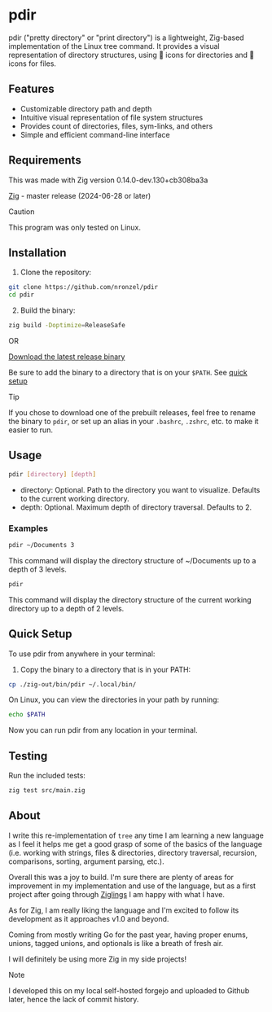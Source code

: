 # pdir

pdir ("pretty directory" or "print directory") is a lightweight, Zig-based
implementation of the Linux tree command. It provides a visual representation
of directory structures, using 📁 icons for directories and 📄 icons for files.

## Features

- Customizable directory path and depth
- Intuitive visual representation of file system structures
- Provides count of directories, files, sym-links, and others
- Simple and efficient command-line interface

## Requirements

This was made with Zig version 0.14.0-dev.130+cb308ba3a

[Zig](https://ziglang.org/download/) - master release (2024-06-28 or later)

> [!CAUTION]
> This program was only tested on Linux.

## Installation

1. Clone the repository:

```sh
git clone https://github.com/nronzel/pdir
cd pdir
```

2. Build the binary:

```sh
zig build -Doptimize=ReleaseSafe
```

OR

[Download the latest release binary](https://github.com/nronzel/pdir/releases/latest)

Be sure to add the binary to a directory that is on your `$PATH`. See [quick setup](#quick-setup)

> [!TIP]
> If you chose to download one of the prebuilt releases, feel free to rename the
> binary to `pdir`, or set up an alias in your `.bashrc`, `.zshrc`, etc. to
> make it easier to run.

## Usage

```sh
pdir [directory] [depth]
```

- directory: Optional. Path to the directory you want to visualize. Defaults to
  the current working directory.
- depth: Optional. Maximum depth of directory traversal. Defaults to 2.

### Examples

```sh
pdir ~/Documents 3
```

This command will display the directory structure of ~/Documents up to a depth
of 3 levels.

```sh
pdir
```

This command will display the directory structure of the current working
directory up to a depth of 2 levels.

## Quick Setup

To use pdir from anywhere in your terminal:

1. Copy the binary to a directory that is in your PATH:

```sh
cp ./zig-out/bin/pdir ~/.local/bin/
```

On Linux, you can view the directories in your path by running:

```sh
echo $PATH
```

Now you can run pdir from any location in your terminal.

## Testing

Run the included tests:

```sh
zig test src/main.zig
```

## About

I write this re-implementation of `tree` any time I am learning a new language
as I feel it helps me get a good grasp of some of the basics of the language
(i.e. working with strings, files & directories, directory traversal,
recursion, comparisons, sorting, argument parsing, etc.).

Overall this was a joy to build. I'm sure there are plenty of areas for
improvement in my implementation and use of the language, but as a first project
after going through [Ziglings](https://codeberg.org/ziglings/exercises/) I am
happy with what I have.

As for Zig, I am really liking the language and I'm excited to follow its
development as it approaches v1.0 and beyond.

Coming from mostly writing Go for the past year, having proper enums, unions,
tagged unions, and optionals is like a breath of fresh air.

I will definitely be using more Zig in my side projects!

> [!NOTE]
> I developed this on my local self-hosted forgejo and uploaded to Github later,
> hence the lack of commit history.
